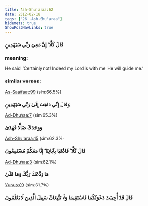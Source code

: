 ```yaml
---
title: Ash-Shu'araa:62
date: 2012-02-18
tags: ["26 .Ash-Shu'araa"]
hidemeta: true 
ShowPostNavLinks: true 
---
```

### قَالَ كَلَّا ۖ إِنَّ مَعِيَ رَبِّي سَيَهْدِينِ
### meaning: 
He said, ‘Certainly not! Indeed my Lord is with me. He will guide me.’
### similar verses: 

[As-Saaffaat:99](/37/99) (sim:66.5%)

### وَقَالَ إِنِّي ذَاهِبٌ إِلَىٰ رَبِّي سَيَهْدِينِ

[Ad-Dhuhaa:7](/93/7) (sim:65.3%)

### وَوَجَدَكَ ضَالًّا فَهَدَىٰ

[Ash-Shu'araa:15](/26/15) (sim:62.3%)

### قَالَ كَلَّا ۖ فَاذْهَبَا بِآيَاتِنَا ۖ إِنَّا مَعَكُمْ مُسْتَمِعُونَ

[Ad-Dhuhaa:3](/93/3) (sim:62.1%)

### مَا وَدَّعَكَ رَبُّكَ وَمَا قَلَىٰ

[Yunus:89](/10/89) (sim:61.7%)

### قَالَ قَدْ أُجِيبَتْ دَعْوَتُكُمَا فَاسْتَقِيمَا وَلَا تَتَّبِعَانِّ سَبِيلَ الَّذِينَ لَا يَعْلَمُونَ
